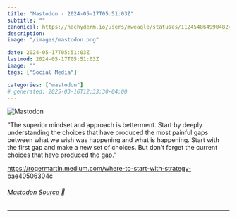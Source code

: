 ```yaml
---
title: "Mastodon - 2024-05-17T05:51:03Z"
subtitle: ""
canonical: https://hachyderm.io/users/mweagle/statuses/112454864990482404
description:
image: "/images/mastodon.png"

date: 2024-05-17T05:51:03Z
lastmod: 2024-05-17T05:51:03Z
image: ""
tags: ["Social Media"]

categories: ["mastodon"]
# generated: 2025-03-16T12:33:30-04:00
---
```

![Mastodon](/images/mastodon.png)

<p>“The superior mindset and approach is betterment. Start by deeply understanding the choices that have produced the most painful gaps between what we wish was happening and what is happening. Start with the first gap and make a new set of choices. But don’t forget the current choices that have produced the gap.”</p><p><a href="https://rogermartin.medium.com/where-to-start-with-strategy-bae40506304c" target="_blank" rel="nofollow noopener noreferrer" translate="no"><span class="invisible">https://</span><span class="ellipsis">rogermartin.medium.com/where-t</span><span class="invisible">o-start-with-strategy-bae40506304c</span></a></p>


###### [Mastodon Source 🐘](https://hachyderm.io/@mweagle/112454864990482404)

___
